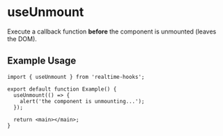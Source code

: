# useUnmount

Execute a callback function **before** the component is unmounted (leaves the DOM).

## Example Usage

```tsx
import { useUnmount } from 'realtime-hooks';

export default function Example() {
  useUnmount(() => {
    alert('the component is unmounting...');
  });

  return <main></main>;
}
```
